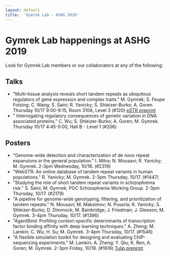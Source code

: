 ```yaml
---
layout: default
title:  'Gymrek Lab - ASHG 2019'
---
```


# Gymrek Lab happenings at ASHG 2019

Look for Gymrek Lab members or our collaborators at any of the following:

## Talks

* "Multi-tissue analysis reveals short tandem repeats as ubiquitous regulators of gene expression and complex traits." M. Gymrek; S. Feupe Fotsing; C. Wang; S. Saini; R. Yanicky; S. Shleizer-Burko; A. Goren. Thursday 10/17 9:00-9:15, Room 310A, Level 3 (#120) [eSTR preprint](https://www.biorxiv.org/content/10.1101/495226v2)
* " Interrogating regulatory consequences of genetic variation in DNA associated proteins." C. Wu; S. Shleizer-Burko; A. Goren; M. Gymrek. Thursday 10/17 4:45-5:00, Hall B - Level 1 (#206)

## Posters
* "Genome-wide detection and characterization of de novo repeat expansions in the general population." I. Mitra; N. Mousavi; R. Yanicky; M. Gymrek. 2-3pm Wednesday, 10/16. (#2319)
* "WebSTR: An online database of tandem repeat variants in human populations." R. Yanicky; M. Gymrek. 2-3pm Thursday, 10/17. (#1447)
* "Studying the role of short tandem repeat variants in schizophrenia risk." S. Saini; M. Gymrek; PGC Schizophrenia Working Group. 2-3pm Thursday, 10/17. (#2179)
* "A pipeline for genome-wide genotyping, filtering, and prioritization of tandem repeats." N. Mousavi; M. Maksimov; N. Pusarla; R. Yanicky; S. Shleizer-Burko; D. Dimmock; M. Bainbridge; J. Friedman; J. Gleeson; M. Gymrek. 3-4pm Thursday, 10/17. (#1396)
* "AgentBind: Profiling context-specific determinants of transcription factor binding affinity with deep learning techniques." A. Zheng; M. Lamkin; C. Wu; H. Su; M. Gymrek. 3-4pm Thursday, 10/17. (#1546)
* "A flexible simulation toolkit for designing and evaluating ChIP-sequencing experiments." M. Lamkin; A. Zheng; Y. Qiu; K. Ren; A. Goren; M. Gymrek. 2-3pm Friday, 10/18. (#1616) [Tulip preprint](https://www.biorxiv.org/content/10.1101/624486v1).
